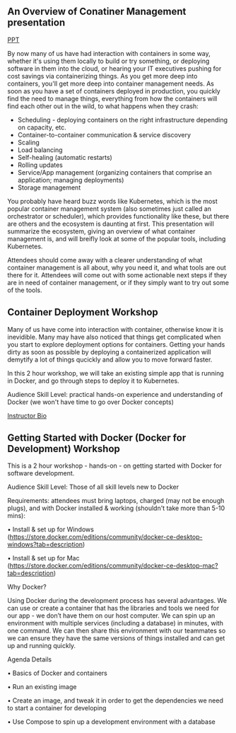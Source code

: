 ## An Overview of Conatiner Management presentation

[PPT](https://drive.google.com/drive/folders/0BzVVFi4AfziiMHVZdFVTMHpzSk0)

By now many of us have had interaction with containers in some way, whether it's using them locally to build or try something, or deploying software in them into the cloud, or hearing your IT executives pushing for cost savings via containerizing things. As you get more deep into containers, you'll get more deep into container management needs. As soon as you have a set of containers deployed in production, you quickly find the need to manage things, everything from how the containers will find each other out in the wild, to what happens when they crash:

* Scheduling - deploying containers on the right infrastructure depending on capacity, etc.
* Container-to-container communication & service discovery 
* Scaling
* Load balancing
* Self-healing (automatic restarts)
* Rolling updates
* Service/App management (organizing containers that comprise an application; managing deployments)
* Storage management

You probably have heard buzz words like Kubernetes, which is the most popular container management system (also sometimes just called an orchestrator or scheduler), which provides functionality like these, but there are others and the ecosystem is daunting at first. This presentation will summarize the ecosystem, giving an overview of what container management is, and will breifly look at some of the popular tools, including Kubernetes.

Attendees should come away with a clearer understanding of what container management is all about, why you need it, and what tools are out there for it. Attendees will come out with some actionable next steps if they are in need of container management, or if they simply want to try out some of the tools.

## Container Deployment Workshop

Many of us have come into interaction with container, otherwise know it is inevidible. Many may have also noticed that things get complicated when you start to explore deployment options for containers. Getting your hands dirty as soon as possible by deploying a containerized application will demytify a lot of things qucickly and allow you to move forward faster. 

In this 2 hour workshop, we will take an existing simple app that is running in Docker, and go through steps to deploy it to Kubernetes. 

Audience Skill Level: practical hands-on experience and understanding of Docker (we won't have time to go over Docker concepts)

[Instructor Bio](https://wyntuition.github.io/bio/)

## Getting Started with Docker (Docker for Development) Workshop

This is a 2 hour workshop - hands-on - on getting started with Docker for software development.

Audience Skill Level: Those of all skill levels new to Docker

Requirements: attendees must bring laptops, charged (may not be enough plugs), and with Docker installed & working (shouldn't take more than 5-10 mins):

• Install & set up for Windows (https://store.docker.com/editions/community/docker-ce-desktop-windows?tab=description)

• Install & set up for Mac (https://store.docker.com/editions/community/docker-ce-desktop-mac?tab=description)

Why Docker?

Using Docker during the development process has several advantages. We can use or create a container that has the libraries and tools we need for our app - we don’t have them on our host computer. We can spin up an environment with multiple services (including a database) in minutes, with one command. We can then share this environment with our teammates so we can ensure they have the same versions of things installed and can get up and running quickly.

Agenda Details

• Basics of Docker and containers

• Run an existing image

• Create an image, and tweak it in order to get the dependencies we need to start a container for developing

• Use Compose to spin up a development environment with a database
